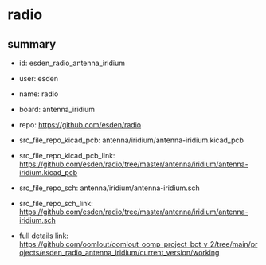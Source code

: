 # radio
 
## summary 
* id: esden_radio_antenna_iridium
* user: esden
* name: radio
* board: antenna_iridium
* repo: https://github.com/esden/radio
* src_file_repo_kicad_pcb: antenna/iridium/antenna-iridium.kicad_pcb
* src_file_repo_kicad_pcb_link: https://github.com/esden/radio/tree/master/antenna/iridium/antenna-iridium.kicad_pcb


* src_file_repo_sch: antenna/iridium/antenna-iridium.sch
* src_file_repo_sch_link: https://github.com/esden/radio/tree/master/antenna/iridium/antenna-iridium.sch
* full details link: https://github.com/oomlout/oomlout_oomp_project_bot_v_2/tree/main/projects/esden_radio_antenna_iridium/current_version/working  







